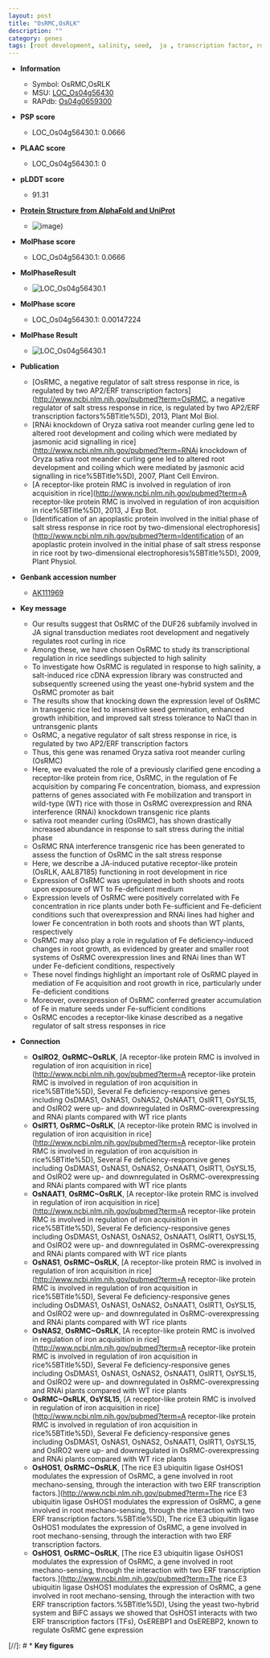 ```yaml
---
layout: post
title: "OsRMC,OsRLK"
description: ""
category: genes
tags: [root development, salinity, seed,  ja , transcription factor, root, growth, biomass, salt stress, shoot, seedling, seed germination, salt]
---
```


* **Information**  
    + Symbol: OsRMC,OsRLK  
    + MSU: [LOC_Os04g56430](http://rice.plantbiology.msu.edu/cgi-bin/ORF_infopage.cgi?orf=LOC_Os04g56430)  
    + RAPdb: [Os04g0659300](http://rapdb.dna.affrc.go.jp/viewer/gbrowse_details/irgsp1?name=Os04g0659300)  

* **PSP score**  
    + LOC_Os04g56430.1: 0.0666 

* **PLAAC score**  
    + LOC_Os04g56430.1: 0 

* **pLDDT score**
    + 91.31

* **[Protein Structure from AlphaFold and UniProt](https://www.uniprot.org/uniprotkb/Q8S3P3/entry#structure)**
    + ![image](https://ricepsp.github.io/images/Q8/AF-Q8S3P3-F1.png))

* **MolPhase score**
    + LOC_Os04g56430.1: 0.0666

* **MolPhaseResult**
    + ![LOC_Os04g56430.1](https://ricepsp.github.io/pictures/LOC_Os04g/LOC_Os04g56430.1.png)

* **MolPhase score**
    + LOC_Os04g56430.1: 0.00147224

* **MolPhase Result**
    + ![LOC_Os04g56430.1](https://304243504.github.io/Pictures/LOC_Os04g/LOC_Os04g56430.1.png)

* **Publication**  
    + [OsRMC, a negative regulator of salt stress response in rice, is regulated by two AP2/ERF transcription factors](http://www.ncbi.nlm.nih.gov/pubmed?term=OsRMC, a negative regulator of salt stress response in rice, is regulated by two AP2/ERF transcription factors%5BTitle%5D), 2013, Plant Mol Biol.
    + [RNAi knockdown of Oryza sativa root meander curling gene led to altered root development and coiling which were mediated by jasmonic acid signalling in rice](http://www.ncbi.nlm.nih.gov/pubmed?term=RNAi knockdown of Oryza sativa root meander curling gene led to altered root development and coiling which were mediated by jasmonic acid signalling in rice%5BTitle%5D), 2007, Plant Cell Environ.
    + [A receptor-like protein RMC is involved in regulation of iron acquisition in rice](http://www.ncbi.nlm.nih.gov/pubmed?term=A receptor-like protein RMC is involved in regulation of iron acquisition in rice%5BTitle%5D), 2013, J Exp Bot.
    + [Identification of an apoplastic protein involved in the initial phase of salt stress response in rice root by two-dimensional electrophoresis](http://www.ncbi.nlm.nih.gov/pubmed?term=Identification of an apoplastic protein involved in the initial phase of salt stress response in rice root by two-dimensional electrophoresis%5BTitle%5D), 2009, Plant Physiol.

* **Genbank accession number**  
    + [AK111969](http://www.ncbi.nlm.nih.gov/nuccore/AK111969)

* **Key message**  
    + Our results suggest that OsRMC of the DUF26 subfamily involved in JA signal transduction mediates root development and negatively regulates root curling in rice
    + Among these, we have chosen OsRMC to study its transcriptional regulation in rice seedlings subjected to high salinity
    + To investigate how OsRMC is regulated in response to high salinity, a salt-induced rice cDNA expression library was constructed and subsequently screened using the yeast one-hybrid system and the OsRMC promoter as bait
    + The results show that knocking down the expression level of OsRMC in transgenic rice led to insensitive seed germination, enhanced growth inhibition, and improved salt stress tolerance to NaCl than in untransgenic plants
    + OsRMC, a negative regulator of salt stress response in rice, is regulated by two AP2/ERF transcription factors
    + Thus, this gene was renamed Oryza sativa root meander curling (OsRMC)
    + Here, we evaluated the role of a previously clarified gene encoding a receptor-like protein from rice, OsRMC, in the regulation of Fe acquisition by comparing Fe concentration, biomass, and expression patterns of genes associated with Fe mobilization and transport in wild-type (WT) rice with those in OsRMC overexpression and RNA interference (RNAi) knockdown transgenic rice plants
    + sativa root meander curling (OsRMC), has shown drastically increased abundance in response to salt stress during the initial phase
    + OsRMC RNA interference transgenic rice has been generated to assess the function of OsRMC in the salt stress response
    + Here, we describe a JA-induced putative receptor-like protein (OsRLK, AAL87185) functioning in root development in rice
    + Expression of OsRMC was upregulated in both shoots and roots upon exposure of WT to Fe-deficient medium
    + Expression levels of OsRMC were positively correlated with Fe concentration in rice plants under both Fe-sufficient and Fe-deficient conditions such that overexpression and RNAi lines had higher and lower Fe concentration in both roots and shoots than WT plants, respectively
    + OsRMC may also play a role in regulation of Fe deficiency-induced changes in root growth, as evidenced by greater and smaller root systems of OsRMC overexpression lines and RNAi lines than WT under Fe-deficient conditions, respectively
    + These novel findings highlight an important role of OsRMC played in mediation of Fe acquisition and root growth in rice, particularly under Fe-deficient conditions
    + Moreover, overexpression of OsRMC conferred greater accumulation of Fe in mature seeds under Fe-sufficient conditions
    + OsRMC encodes a receptor-like kinase described as a negative regulator of salt stress responses in rice

* **Connection**  
    + __OsIRO2__, __OsRMC~OsRLK__, [A receptor-like protein RMC is involved in regulation of iron acquisition in rice](http://www.ncbi.nlm.nih.gov/pubmed?term=A receptor-like protein RMC is involved in regulation of iron acquisition in rice%5BTitle%5D), Several Fe deficiency-responsive genes including OsDMAS1, OsNAS1, OsNAS2, OsNAAT1, OsIRT1, OsYSL15, and OsIRO2 were up- and downregulated in OsRMC-overexpressing and RNAi plants compared with WT rice plants
    + __OsIRT1__, __OsRMC~OsRLK__, [A receptor-like protein RMC is involved in regulation of iron acquisition in rice](http://www.ncbi.nlm.nih.gov/pubmed?term=A receptor-like protein RMC is involved in regulation of iron acquisition in rice%5BTitle%5D), Several Fe deficiency-responsive genes including OsDMAS1, OsNAS1, OsNAS2, OsNAAT1, OsIRT1, OsYSL15, and OsIRO2 were up- and downregulated in OsRMC-overexpressing and RNAi plants compared with WT rice plants
    + __OsNAAT1__, __OsRMC~OsRLK__, [A receptor-like protein RMC is involved in regulation of iron acquisition in rice](http://www.ncbi.nlm.nih.gov/pubmed?term=A receptor-like protein RMC is involved in regulation of iron acquisition in rice%5BTitle%5D), Several Fe deficiency-responsive genes including OsDMAS1, OsNAS1, OsNAS2, OsNAAT1, OsIRT1, OsYSL15, and OsIRO2 were up- and downregulated in OsRMC-overexpressing and RNAi plants compared with WT rice plants
    + __OsNAS1__, __OsRMC~OsRLK__, [A receptor-like protein RMC is involved in regulation of iron acquisition in rice](http://www.ncbi.nlm.nih.gov/pubmed?term=A receptor-like protein RMC is involved in regulation of iron acquisition in rice%5BTitle%5D), Several Fe deficiency-responsive genes including OsDMAS1, OsNAS1, OsNAS2, OsNAAT1, OsIRT1, OsYSL15, and OsIRO2 were up- and downregulated in OsRMC-overexpressing and RNAi plants compared with WT rice plants
    + __OsNAS2__, __OsRMC~OsRLK__, [A receptor-like protein RMC is involved in regulation of iron acquisition in rice](http://www.ncbi.nlm.nih.gov/pubmed?term=A receptor-like protein RMC is involved in regulation of iron acquisition in rice%5BTitle%5D), Several Fe deficiency-responsive genes including OsDMAS1, OsNAS1, OsNAS2, OsNAAT1, OsIRT1, OsYSL15, and OsIRO2 were up- and downregulated in OsRMC-overexpressing and RNAi plants compared with WT rice plants
    + __OsRMC~OsRLK__, __OsYSL15__, [A receptor-like protein RMC is involved in regulation of iron acquisition in rice](http://www.ncbi.nlm.nih.gov/pubmed?term=A receptor-like protein RMC is involved in regulation of iron acquisition in rice%5BTitle%5D), Several Fe deficiency-responsive genes including OsDMAS1, OsNAS1, OsNAS2, OsNAAT1, OsIRT1, OsYSL15, and OsIRO2 were up- and downregulated in OsRMC-overexpressing and RNAi plants compared with WT rice plants
    + __OsHOS1__, __OsRMC~OsRLK__, [The rice E3 ubiquitin ligase OsHOS1 modulates the expression of OsRMC, a gene involved in root mechano-sensing, through the interaction with two ERF transcription factors.](http://www.ncbi.nlm.nih.gov/pubmed?term=The rice E3 ubiquitin ligase OsHOS1 modulates the expression of OsRMC, a gene involved in root mechano-sensing, through the interaction with two ERF transcription factors.%5BTitle%5D), The rice E3 ubiquitin ligase OsHOS1 modulates the expression of OsRMC, a gene involved in root mechano-sensing, through the interaction with two ERF transcription factors.
    + __OsHOS1__, __OsRMC~OsRLK__, [The rice E3 ubiquitin ligase OsHOS1 modulates the expression of OsRMC, a gene involved in root mechano-sensing, through the interaction with two ERF transcription factors.](http://www.ncbi.nlm.nih.gov/pubmed?term=The rice E3 ubiquitin ligase OsHOS1 modulates the expression of OsRMC, a gene involved in root mechano-sensing, through the interaction with two ERF transcription factors.%5BTitle%5D), Using the yeast two-hybrid system and BiFC assays we showed that OsHOS1 interacts with two ERF transcription factors (TFs), OsEREBP1 and OsEREBP2, known to regulate OsRMC gene expression

[//]: # * **Key figures**  


